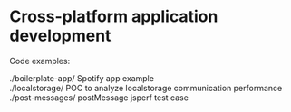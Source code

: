Cross-platform application development
======================================

Code examples:

./boilerplate-app/ Spotify app example  
./localstorage/ POC to analyze localstorage communication performance  
./post-messages/ postMessage jsperf test case  
